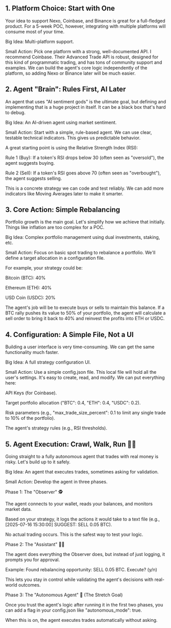 ## 1. Platform Choice: Start with One
Your idea to support Nexo, Coinbase, and Binance is great for a full-fledged product. For a 5-week POC, however, integrating with multiple platforms will consume most of your time.

Big Idea: Multi-platform support.

Small Action: Pick one platform with a strong, well-documented API. I recommend Coinbase. Their Advanced Trade API is robust, designed for this kind of programmatic trading, and has tons of community support and examples. We can build the agent's core logic independently of the platform, so adding Nexo or Binance later will be much easier.

## 2. Agent "Brain": Rules First, AI Later
An agent that uses "AI sentiment gods" is the ultimate goal, but defining and implementing that is a huge project in itself. It can be a black box that's hard to debug.

Big Idea: An AI-driven agent using market sentiment.

Small Action: Start with a simple, rule-based agent. We can use clear, testable technical indicators. This gives us predictable behavior.

A great starting point is using the Relative Strength Index (RSI):

Rule 1 (Buy): If a token's RSI drops below 30 (often seen as "oversold"), the agent suggests buying.

Rule 2 (Sell): If a token's RSI goes above 70 (often seen as "overbought"), the agent suggests selling.

This is a concrete strategy we can code and test reliably. We can add more indicators like Moving Averages later to make it smarter.

## 3. Core Action: Simple Rebalancing
Portfolio growth is the main goal. Let's simplify how we achieve that initially. Things like inflation are too complex for a POC.

Big Idea: Complex portfolio management using dual investments, staking, etc.

Small Action: Focus on basic spot trading to rebalance a portfolio. We'll define a target allocation in a configuration file.

For example, your strategy could be:

Bitcoin (BTC): 40%

Ethereum (ETH): 40%

USD Coin (USDC): 20%

The agent's job will be to execute buys or sells to maintain this balance. If a BTC rally pushes its value to 50% of your portfolio, the agent will calculate a sell order to bring it back to 40% and reinvest the profits into ETH or USDC.

## 4. Configuration: A Simple File, Not a UI
Building a user interface is very time-consuming. We can get the same functionality much faster.

Big Idea: A full strategy configuration UI.

Small Action: Use a simple config.json file. This local file will hold all the user's settings. It's easy to create, read, and modify. We can put everything here:

API Keys (for Coinbase).

Target portfolio allocation ("BTC": 0.4, "ETH": 0.4, "USDC": 0.2).

Risk parameters (e.g., "max_trade_size_percent": 0.1 to limit any single trade to 10% of the portfolio).

The agent's strategy rules (e.g., RSI thresholds).

## 5. Agent Execution: Crawl, Walk, Run 🚶‍♂️
Going straight to a fully autonomous agent that trades with real money is risky. Let's build up to it safely.

Big Idea: An agent that executes trades, sometimes asking for validation.

Small Action: Develop the agent in three phases.

Phase 1: The "Observer" 🕵️

The agent connects to your wallet, reads your balances, and monitors market data.

Based on your strategy, it logs the actions it would take to a text file (e.g., [2025-07-16 15:30:00] SUGGEST: SELL 0.05 BTC).

No actual trading occurs. This is the safest way to test your logic.

Phase 2: The "Assistant" 👨‍💼

The agent does everything the Observer does, but instead of just logging, it prompts you for approval.

Example: Found rebalancing opportunity: SELL 0.05 BTC. Execute? (y/n)

This lets you stay in control while validating the agent's decisions with real-world outcomes.

Phase 3: The "Autonomous Agent" 🤖 (The Stretch Goal)

Once you trust the agent's logic after running it in the first two phases, you can add a flag in your config.json like "autonomous_mode": true.

When this is on, the agent executes trades automatically without asking.
